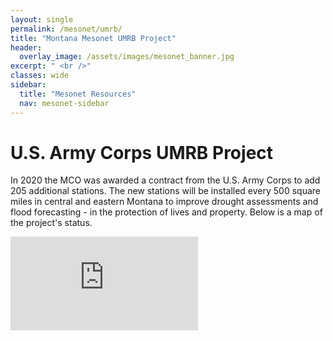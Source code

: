 ```yaml
---
layout: single
permalink: /mesonet/umrb/
title: "Montana Mesonet UMRB Project"
header:
  overlay_image: /assets/images/mesonet_banner.jpg
excerpt: " <br />"
classes: wide
sidebar:
  title: "Mesonet Resources"
  nav: mesonet-sidebar
---
```


# U.S. Army Corps UMRB Project
In 2020 the MCO was awarded a contract from the U.S. Army Corps to add 205 additional stations. The new stations will be installed every 500 square miles in central and eastern Montana to improve drought assessments and flood forecasting - in the protection of lives and property. Below is a map of the project's status. 
<div class=""><iframe class="iframe_size" src="https://mesonet.climate.umt.edu/api/v2/map/status/" frameborder="0px" float="left" scrolling="no"></iframe></div>